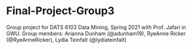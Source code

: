 # Final-Project-Group3
Group project for DATS 6103 Data Mining, Spring 2021 with Prof. Jafari in GWU.
Group members: Arianna Dunham (@adunham19), RyeAnne Ricker (@RyeAnneRicker), Lydia Teinfalt (@lydiateinfalt)
